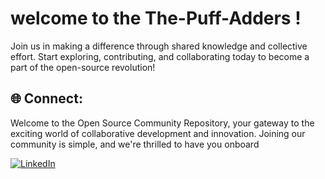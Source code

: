 # welcome to the The-Puff-Adders !

Join us in making a difference through shared knowledge and collective effort. Start exploring, contributing, and collaborating today to become a part of the open-source revolution!


## 🌐 Connect:
Welcome to the Open Source Community Repository, your gateway to the exciting world of collaborative development and innovation. Joining our community is simple, and we're thrilled to have you onboard <br>

[![LinkedIn](https://img.shields.io/badge/LinkedIn-%230077B5.svg?logo=linkedin&logoColor=white)](https://linkedin.com/in/the-puff-adder) 

